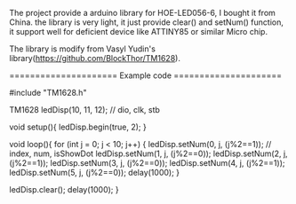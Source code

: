 
The project provide a arduino library for HOE-LED056-6, I bought it from China.
the library is very light, it just provide clear() and setNum() function, it support
well for deficient device like ATTINY85 or similar Micro chip.

The library is modify from Vasyl Yudin's library(https://github.com/BlockThor/TM1628).



===================== Example code =====================

#include "TM1628.h"

TM1628 ledDisp(10, 11, 12); // dio, clk, stb

void setup(){
ledDisp.begin(true, 2);
}

void loop(){
for (int j = 0; j < 10; j++) {
ledDisp.setNum(0, j, (j%2==1)); // index, num, isShowDot
ledDisp.setNum(1, j, (j%2==0));
ledDisp.setNum(2, j, (j%2==1));
ledDisp.setNum(3, j, (j%2==0));
ledDisp.setNum(4, j, (j%2==1));
ledDisp.setNum(5, j, (j%2==0));
delay(1000);
}

ledDisp.clear();
delay(1000);
}
